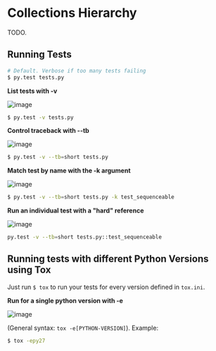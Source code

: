 # Collections Hierarchy

TODO.

## Running Tests

```bash
# Default. Verbose if too many tests failing
$ py.test tests.py
```

**List tests with -v**

![image](https://user-images.githubusercontent.com/872296/28042585-ea2cabe4-659b-11e7-977f-bc456cb02b37.png)

```bash
$ py.test -v tests.py
```


**Control traceback with --tb**

![image](https://user-images.githubusercontent.com/872296/28042642-30080974-659c-11e7-83dc-28bbf8fe21bf.png)


```bash
$ py.test -v --tb=short tests.py
```

**Match test by name with the -k argument**

![image](https://user-images.githubusercontent.com/872296/28042671-504cfd0c-659c-11e7-8ab0-c8e9c9b7c84a.png)

```bash
$ py.test -v --tb=short tests.py -k test_sequenceable
```

**Run an individual test with a "hard" reference**

![image](https://user-images.githubusercontent.com/872296/28042725-81a36bde-659c-11e7-874e-f40d13bedebe.png)

```bash
py.test -v --tb=short tests.py::test_sequenceable
```

## Running tests with different Python Versions using Tox

Just run `$ tox` to run your tests for every version defined in `tox.ini`.

**Run for a single python version with -e**

![image](https://user-images.githubusercontent.com/872296/28042792-da65afde-659c-11e7-8a07-f5113ed46005.png)

(General syntax: `tox -e[PYTHON-VERSION]`). Example:

```bash
$ tox -epy27
```
